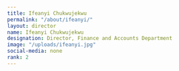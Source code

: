 ```yaml
---
title: Ifeanyi Chukwujekwu
permalink: "/about/ifeanyi/"
layout: director
name: Ifeanyi Chukwujekwu
designation: Director, Finance and Accounts Department
image: "/uploads/ifeanyi.jpg"
social-media: none
rank: 2
---
```


